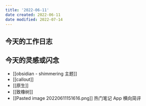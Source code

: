 ```yaml
---
title: '2022-06-11'
date created: 2022-06-11
date modified: 2022-07-14
---
```


## 今天的工作日志

## 今天的灵感或闪念

- [[obsidian - shimmering 主题]]
- [[callout]]
- [[原生]]
- [[致橡树]]
- [[Pasted image 20220611151616.png]] 热门笔记 App 横向简评
